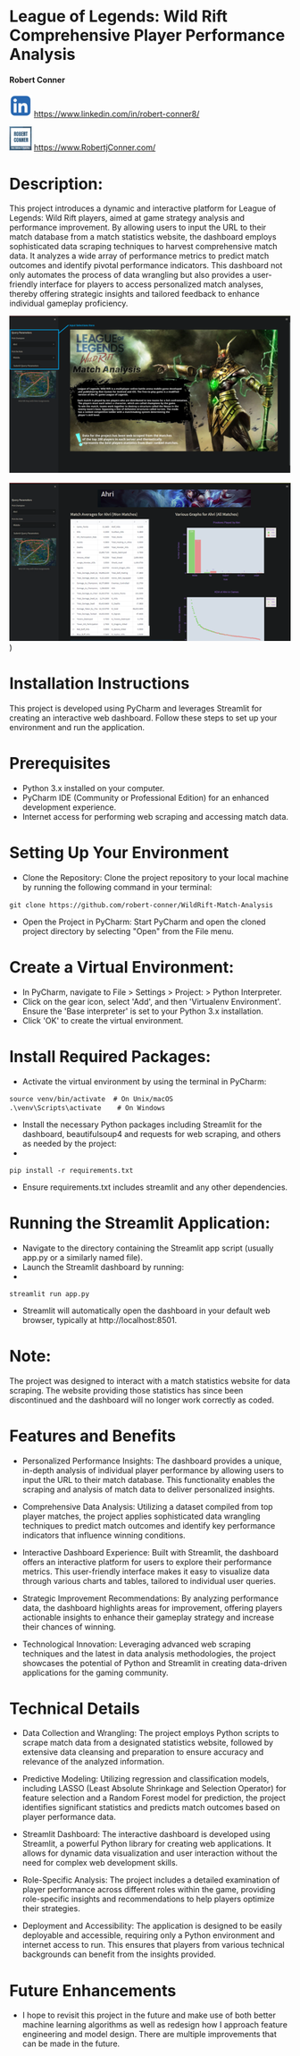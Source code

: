 # League of Legends: Wild Rift Comprehensive Player Performance Analysis
#### Robert Conner 
![LinkedIn](img/linkedin_icon.webp) https://www.linkedin.com/in/robert-conner8/

![Personal Website](img/website_icon.webp) https://www.RobertjConner.com/
# Description:
This project introduces a dynamic and interactive platform for League of Legends: Wild Rift players, aimed at game strategy analysis and performance improvement. By allowing users to input the URL to their match database from a match statistics website, the dashboard employs sophisticated data scraping techniques to harvest comprehensive match data. It analyzes a wide array of performance metrics to predict match outcomes and identify pivotal performance indicators. This dashboard not only automates the process of data wrangling but also provides a user-friendly interface for players to access personalized match analyses, thereby offering strategic insights and tailored feedback to enhance individual gameplay proficiency.

![Dashboard Example](img/dashboard_ex1.png)

![Dashboard Example](img/dashboard_ex2.png))

# Installation Instructions
This project is developed using PyCharm and leverages Streamlit for creating an interactive web dashboard. Follow these steps to set up your environment and run the application.

# Prerequisites
- Python 3.x installed on your computer.
- PyCharm IDE (Community or Professional Edition) for an enhanced development experience.
- Internet access for performing web scraping and accessing match data.
# Setting Up Your Environment
- Clone the Repository: Clone the project repository to your local machine by running the following command in your terminal:

```git clone https://github.com/robert-conner/WildRift-Match-Analysis```

- Open the Project in PyCharm: Start PyCharm and open the cloned project directory by selecting "Open" from the File menu.

# Create a Virtual Environment:

- In PyCharm, navigate to File > Settings > Project: <Your-Project-Name> > Python Interpreter.
- Click on the gear icon, select 'Add', and then 'Virtualenv Environment'. Ensure the 'Base interpreter' is set to your Python 3.x installation.
- Click 'OK' to create the virtual environment.
# Install Required Packages:

- Activate the virtual environment by using the terminal in PyCharm:
```
source venv/bin/activate  # On Unix/macOS
.\venv\Scripts\activate    # On Windows
```

- Install the necessary Python packages including Streamlit for the dashboard, beautifulsoup4 and requests for web scraping, and others as needed by the project:
- 
```
pip install -r requirements.txt
```

- Ensure requirements.txt includes streamlit and any other dependencies.
# Running the Streamlit Application:

- Navigate to the directory containing the Streamlit app script (usually app.py or a similarly named file).
- Launch the Streamlit dashboard by running:
- 
```
streamlit run app.py
```

- Streamlit will automatically open the dashboard in your default web browser, typically at http://localhost:8501.

# Note:
The project was designed to interact with a match statistics website for data scraping. The website providing those statistics has since been discontinued and the dashboard will no longer work correctly as coded.

# 
# Features and Benefits
- Personalized Performance Insights: The dashboard provides a unique, in-depth analysis of individual player performance by allowing users to input the URL to their match database. This functionality enables the scraping and analysis of match data to deliver personalized insights.

- Comprehensive Data Analysis: Utilizing a dataset compiled from top player matches, the project applies sophisticated data wrangling techniques to predict match outcomes and identify key performance indicators that influence winning conditions.

- Interactive Dashboard Experience: Built with Streamlit, the dashboard offers an interactive platform for users to explore their performance metrics. This user-friendly interface makes it easy to visualize data through various charts and tables, tailored to individual user queries.

- Strategic Improvement Recommendations: By analyzing performance data, the dashboard highlights areas for improvement, offering players actionable insights to enhance their gameplay strategy and increase their chances of winning.

- Technological Innovation: Leveraging advanced web scraping techniques and the latest in data analysis methodologies, the project showcases the potential of Python and Streamlit in creating data-driven applications for the gaming community.

# Technical Details
- Data Collection and Wrangling: The project employs Python scripts to scrape match data from a designated statistics website, followed by extensive data cleansing and preparation to ensure accuracy and relevance of the analyzed information.

- Predictive Modeling: Utilizing regression and classification models, including LASSO (Least Absolute Shrinkage and Selection Operator) for feature selection and a Random Forest model for prediction, the project identifies significant statistics and predicts match outcomes based on player performance data.

- Streamlit Dashboard: The interactive dashboard is developed using Streamlit, a powerful Python library for creating web applications. It allows for dynamic data visualization and user interaction without the need for complex web development skills.

- Role-Specific Analysis: The project includes a detailed examination of player performance across different roles within the game, providing role-specific insights and recommendations to help players optimize their strategies.

- Deployment and Accessibility: The application is designed to be easily deployable and accessible, requiring only a Python environment and internet access to run. This ensures that players from various technical backgrounds can benefit from the insights provided.

# Future Enhancements
- I hope to revisit this project in the future and make use of both better machine learning algorithms as well as redesign how I approach feature engineering and model design. There are multiple improvements that can be made in the future.

